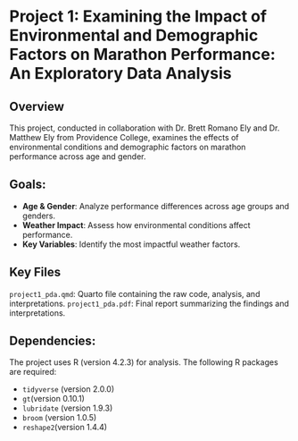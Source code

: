 # Project 1: Examining the Impact of Environmental and Demographic Factors on Marathon Performance: An Exploratory Data Analysis

## Overview

This project, conducted in collaboration with Dr. Brett Romano Ely and Dr. Matthew Ely from Providence College, examines the effects of environmental conditions and demographic factors on marathon performance across age and gender. 

## Goals:
- **Age & Gender**: Analyze performance differences across age groups and genders.
- **Weather Impact**: Assess how environmental conditions affect performance.
- **Key Variables**: Identify the most impactful weather factors.

## Key Files

`project1_pda.qmd`: Quarto file containing the raw code, analysis, and interpretations.
`project1_pda.pdf`: Final report summarizing the findings and interpretations.


## Dependencies:
The project uses R (version 4.2.3) for analysis. The following R packages are required:

- `tidyverse` (version 2.0.0)
- `gt`(version 0.10.1)
- `lubridate` (version 1.9.3)
- `broom` (version 1.0.5)
- `reshape2`(version 1.4.4)


